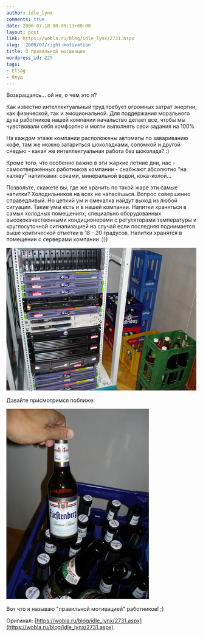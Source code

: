 ```yaml
---
author: idle_lynx
comments: true
date: 2006-07-18 00:09:13+00:00
layout: post
link: https://wobla.ru/blog/idle_lynx/2731.aspx
slug: '2006/07/right-motivation'
title: О правильной мотивации
wordpress_id: 225
tags:
- Elsag
- Флуд
---
```


Возвращаясь... ой не, о чем это я?

Как известно интеллектуальный труд требует огромных затрат энергии, как физической, так и эмоциональной. Для поддержания морального духа работников нашей компании начальство делает все, чтобы мы чувствовали себя комфортно и могли выполнять свои задания на 100%

На каждом этаже компании расположены автоматы по завариванию кофе, там же можно затариться шоколадками, соломкой и другой снедью - какая же интеллектуальная работа без шоколада? :)

Кроме того, что особенно важно в эти жаркие летние дни, нас - самоотверженных работников компании - снабжают абсолютно "на халяву" напитками: соками, минеральной водой, кока-колой...

Позвольте, скажете вы, где же хранить по такой жаре эти самые напитки? Холодильников на всех не напасёшься. Вопрос совершенно справедливый. Но цепкий ум и смекалка найдут выход из любой ситуации. Такие умы есть и в нашей компании. Напитки храняться в самых холодных помещениях, специально оборудованных высококачественными кондиционерами с регуляторами температуры и круглосуточной сигнализацией на случай если последняя поднимается выше критической отметки в 18 - 20 градусов. Напитки хранятся в помещении с серверами компании :)))

![Proper motivation](images/2007/05/b530938e-ec83-45ca-b0ac-376883d7e2a3.JPG)

Давайте присмотримся поближе:

![Beer](images/2007/05/30c2375e-005e-4b71-961c-181ea74bff93.JPG)

Вот что я называю "правильной мотивацией" работников! ;)

Оригинал: [https://wobla.ru/blog/idle_lynx/2731.aspx](https://wobla.ru/blog/idle_lynx/2731.aspx)
